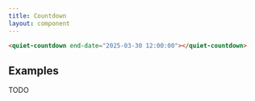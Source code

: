 ```yaml
---
title: Countdown
layout: component
---
```


```html {.example}
<quiet-countdown end-date="2025-03-30 12:00:00"></quiet-countdown>
```

## Examples

TODO
